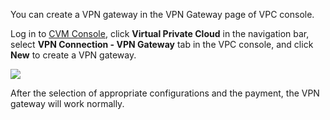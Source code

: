 You can create a VPN gateway in the VPN Gateway page of VPC console.

Log in to [CVM Console](https://console.qcloud.com/), click **Virtual Private Cloud** in the navigation bar, select **VPN Connection - VPN Gateway** tab in the VPC console, and click **New** to create a VPN gateway.

 ![](//mccdn.qcloud.com/img567fa20d1fadf.png)
 
After the selection of appropriate configurations and the payment, the VPN gateway will work normally.
